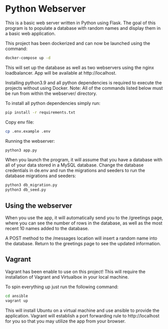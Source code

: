 # Python Webserver

This is a basic web server written in Python using Flask. The goal of this program is to populate a database with random names and display them in a basic web application.

This project has been dockerized and can now be launched using the command:

```bash
docker-compose up -d
```

This will set up the database as well as two webservers using the nginx loadbalancer. App will be available at http://localhost.

Installing python3.9 and all python dependencies is required to execute the projects without using Docker.
Note: All of the commands listed below must be run from within the webserver/ directory.

To install all python dependencies simply run:

```bash
pip install -r requirements.txt
```

Copy env file:

```bash
cp .env.example .env
```

Running the webserver:

```bash
python3 app.py
```

When you launch the program, it will assume that you have a database with all of your data stored in a MySQL database. Change the database credentials in de.env and run the migrations and seeders to run the database migrations and seeders:

```bash
python3 db_migration.py
python3 db_seed.py
```

## Using the webserver

When you use the app, it will automatically send you to the /greetings page, where you can see the number of rows in the database, as well as the most recent 10 names added to the database.

A POST method to the /messages location will insert a random name into the database. Return to the greetings page to see the updated information.

## Vagrant

Vagrant has been enable to use on this project! This will require the installation of Vagrant and Virtualbox in your local machine.

To spin everything up just run the following command:

```bash
cd ansible
vagrant up
```

This will install Ubuntu on a virtual machine and use ansible to provide the application. Vagrant will establish a port forwarding rule to http://localhost for you so that you may utilize the app from your browser.
